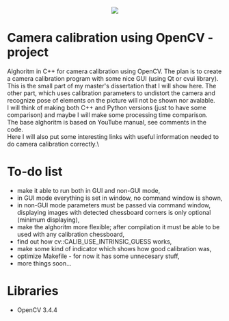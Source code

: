 <p align="center">
  <img src="https://cdn-images-1.medium.com/max/1600/1*Mu7_d3e1qPtW1e7EgsX7LQ.png">
</p>

# Camera calibration using OpenCV - project
Alghoritm in C++ for camera calibration using OpenCV. The plan is to create a camera calibration program with some nice GUI (using Qt or cvui library). This is the small part of my master's dissertation that I will show here. The other part, which uses calibration parameters to undistort the camera and recognize pose of elements on the picture will not be shown nor avalable.\
I will think of making both C++ and Python versions (just to have some comparison) and maybe I will make some processing time comparison.\
The base alghoritm is based on YouTube manual, see comments in the code.\
Here I will also put some interesting links with useful information needed to do camera calibration correctly.\

# To-do list
- make it able to run both in GUI and non-GUI mode,
- in GUI mode everything is set in window, no command window is shown,
- in non-GUI mode parameters must be passed via command window, displaying images with detected chessboard corners is only optional (minimum displaying),
- make the alghoritm more flexible; after compilation it must be able to be used with any calibration chessboard,
- find out how cv::CALIB_USE_INTRINSIC_GUESS works,
- make some kind of indicator which shows how good calibration was,
- optimize Makefile - for now it has some unnecesary stuff,
- more things soon...

# Libraries
- OpenCV 3.4.4

